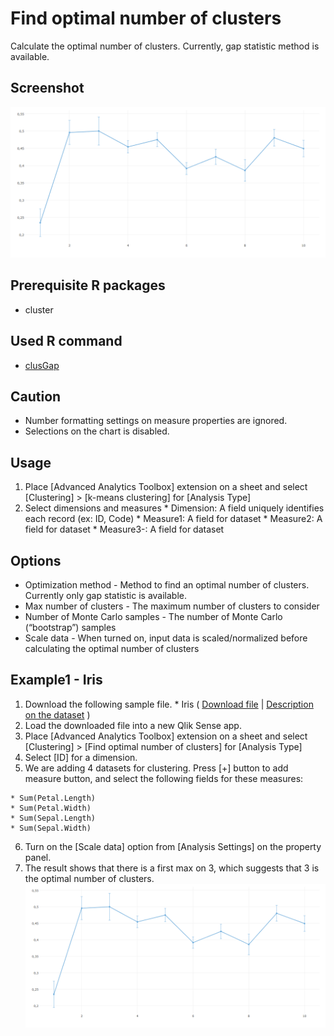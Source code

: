 # Find optimal number of clusters
Calculate the optimal number of clusters. Currently, gap statistic method is available.

## Screenshot
  ![kmeans optimize screenshot](./images/kmeans_optimize_example2.png)

## Prerequisite R packages
 * cluster

## Used R command
 * [clusGap](https://www.rdocumentation.org/packages/cluster/versions/2.0.6/topics/clusGap)

## Caution
  * Number formatting settings on measure properties are ignored.
  * Selections on the chart is disabled.

## Usage
  1. Place [Advanced Analytics Toolbox] extension on a sheet and select [Clustering] > [k-means clustering] for [Analysis Type]
  2. Select dimensions and measures
    * Dimension: A field uniquely identifies each record (ex: ID, Code)
    * Measure1: A field for dataset
    * Measure2: A field for dataset
    * Measure3-: A field for dataset

## Options
 * Optimization method - Method to find an optimal number of clusters. Currently only gap statistic is available.
 * Max number of clusters - The maximum number of clusters to consider
 * Number of Monte Carlo samples -  The number of Monte Carlo (“bootstrap”) samples
 * Scale data - When turned on, input data is scaled/normalized before calculating the optimal number of clusters

## Example1 - Iris
  1. Download the following sample file.
    * Iris ( [Download file](./data/Iris.xlsx) | [Description on the dataset](https://archive.ics.uci.edu/ml/datasets/iris) )  
  2. Load the downloaded file into a new Qlik Sense app.
  3. Place [Advanced Analytics Toolbox] extension on a sheet and select [Clustering] > [Find optimal number of clusters] for [Analysis Type]
  4. Select [ID] for a dimension.
  5. We are adding 4 datasets for clustering. Press [+] button to add measure button, and select the following fields for these measures:

    * Sum(Petal.Length)
    * Sum(Petal.Width)
    * Sum(Sepal.Length)
    * Sum(Sepal.Width)

  6. Turn on the [Scale data] option from [Analysis Settings] on the property panel.
  7. The result shows that there is a first max on 3, which suggests that 3 is the optimal number of clusters.
  ![kmeans optimize screenshot](./images/kmeans_optimize_example2.png)
